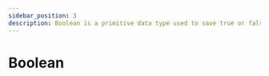 ```yaml
---
sidebar_position: 3
description: Boolean is a primitive data type used to save true or false data
---
```


# Boolean
